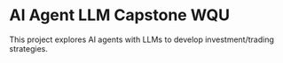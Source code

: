 # AI Agent LLM Capstone WQU

This project explores AI agents with LLMs to develop investment/trading strategies. 
